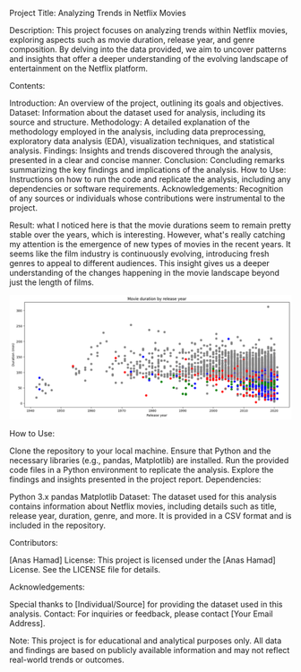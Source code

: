 Project Title: Analyzing Trends in Netflix Movies

Description:
This project focuses on analyzing trends within Netflix movies, exploring aspects such as movie duration, release year, and genre composition. By delving into the data provided, we aim to uncover patterns and insights that offer a deeper understanding of the evolving landscape of entertainment on the Netflix platform.

Contents:

Introduction: An overview of the project, outlining its goals and objectives.
Dataset: Information about the dataset used for analysis, including its source and structure.
Methodology: A detailed explanation of the methodology employed in the analysis, including data preprocessing, exploratory data analysis (EDA), visualization techniques, and statistical analysis.
Findings: Insights and trends discovered through the analysis, presented in a clear and concise manner.
Conclusion: Concluding remarks summarizing the key findings and implications of the analysis.
How to Use: Instructions on how to run the code and replicate the analysis, including any dependencies or software requirements.
Acknowledgements: Recognition of any sources or individuals whose contributions were instrumental to the project.

Result:
what I noticed here is that the movie durations seem to remain pretty stable over the years, which is interesting. However, what's really catching my attention is the emergence of new types of movies in the recent years. It seems like the film industry is continuously evolving, introducing fresh genres to appeal to different audiences. This insight gives us a deeper understanding of the changes happening in the movie landscape beyond just the length of films.

![Image Description](download.png)


How to Use:

Clone the repository to your local machine.
Ensure that Python and the necessary libraries (e.g., pandas, Matplotlib) are installed.
Run the provided code files in a Python environment to replicate the analysis.
Explore the findings and insights presented in the project report.
Dependencies:

Python 3.x
pandas
Matplotlib
Dataset:
The dataset used for this analysis contains information about Netflix movies, including details such as title, release year, duration, genre, and more. It is provided in a CSV format and is included in the repository.

Contributors:

[Anas Hamad]
License:
This project is licensed under the [Anas Hamad] License. See the LICENSE file for details.

Acknowledgements:

Special thanks to [Individual/Source] for providing the dataset used in this analysis.
Contact:
For inquiries or feedback, please contact [Your Email Address].

Note:
This project is for educational and analytical purposes only. All data and findings are based on publicly available information and may not reflect real-world trends or outcomes.
